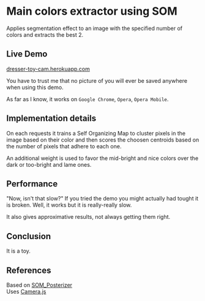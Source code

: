 Main colors extractor using SOM
===============================

Applies segmentation effect to an image with the specified number of colors and
extracts the best 2.

Live Demo
---------

[dresser-toy-cam.herokuapp.com](http://dresser-toy-cam.herokuapp.com)

You have to trust me that no picture of you will ever be saved anywhere when
using this demo.

As far as I know, it works on `Google Chrome`, `Opera`, `Opera Mobile`.

Implementation details
----------------------

On each requests it trains a Self Organizing Map to cluster pixels in the image
based on their color and then scores the choosen centroids based on the number
of pixels that adhere to each one.

An additional weight is used to favor the mid-bright and nice colors over the
dark or too-bright and lame ones.

Performance
-----------

"Now, isn't that slow?" If you tried the demo you might actually had tought it
is broken. Well, it works but it is really-really slow.

It also gives approximative results, not always getting them right.

Conclusion
----------

It is a toy.

References
----------

Based on [SOM_Posterizer](https://github.com/iuliux/SOM_Posterizer)  
Uses [Camera.js](https://github.com/idevelop/camera.js)
